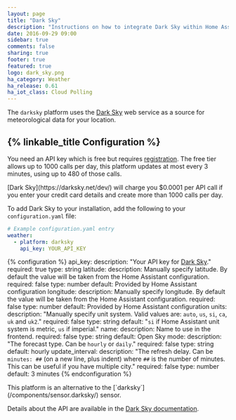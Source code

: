 ```yaml
---
layout: page
title: "Dark Sky"
description: "Instructions on how to integrate Dark Sky within Home Assistant."
date: 2016-09-29 09:00
sidebar: true
comments: false
sharing: true
footer: true
featured: true
logo: dark_sky.png
ha_category: Weather
ha_release: 0.61
ha_iot_class: Cloud Polling
---
```


The `darksky` platform uses the [Dark Sky](https://darksky.net/) web service as a source for meteorological data for your location.

## {% linkable_title Configuration %}

You need an API key which is free but requires [registration](https://darksky.net/dev/register). The free tier allows up to 1000 calls per day, this platform updates at most every 3 minutes, using up to 480 of those calls.

<p class='note warning'>
[Dark Sky](https://darksky.net/dev/) will charge you $0.0001 per API call if you enter your credit card details and create more than 1000 calls per day.
</p>

To add Dark Sky to your installation, add the following to your `configuration.yaml` file:

```yaml
# Example configuration.yaml entry
weather:
  - platform: darksky
    api_key: YOUR_API_KEY
```

{% configuration %}
api_key:
  description: "Your API key for [Dark Sky](https://darksky.net/dev/)."
  required: true
  type: string
latitude:
  description: Manually specify latitude. By default the value will be taken from the Home Assistant configuration.
  required: false
  type: number
  default: Provided by Home Assistant configuration
longitude:
  description: Manually specify longitude. By default the value will be taken from the Home Assistant configuration.
  required: false
  type: number
  default: Provided by Home Assistant configuration
units:
  description: "Manually specify unit system. Valid values are: `auto`, `us`, `si`, `ca`, `uk` and `uk2`."
  required: false
  type: string
  default: "`si` if Home Assistant unit system is metric, `us` if imperial."
name:
  description: Name to use in the frontend.
  required: false
  type: string
  default: Open Sky
mode:
  description: "The forecast type. Can be `hourly` or `daily`."
  required: false
  type: string
  default: hourly
update_interval:
  description: "The refresh delay. Can be `minutes: ##` (on a new line, plus indent) where `##` is the number of minutes. This can be useful if you have multiple city."
  required: false
  type: number
  default: 3 minutes
{% endconfiguration %}

<p class='note'>
This platform is an alternative to the [`darksky`](/components/sensor.darksky/) sensor.
</p>

Details about the API are available in the [Dark Sky documentation](https://darksky.net/dev/docs).
